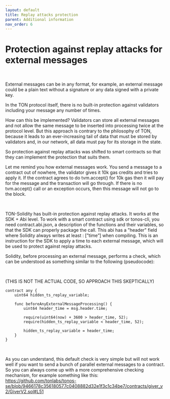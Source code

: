 ```yaml
---
layout: default
title: Replay attacks protection
parent: Additional information
nav_order: 6
---
```


# Protection against replay attacks for external messages

<br />

External messages can be in any format, for example, an external message could be a plain text without a signature or any data signed with a private key.

In the TON protocol itself, there is no built-in protection against validators including your message any number of times.

How can this be implemented? Validators can store all external messages and not allow the same message to be inserted into processing twice at the protocol level. But this approach is contrary to the philosophy of TON, because it leads to an ever-increasing tail of data that must be stored by validators and, in our network, all data must pay for its storage in the state.

So protection against replay attacks was shifted to smart contracts so that they can implement the protection that suits them.

Let me remind you how external messages work. You send a message to a contract out of nowhere, the validator gives it 10k gas credits and tries to apply it. If the contract agrees to do tvm.accept() for 10k gas then it will pay for the message and the transaction will go through. If there is no tvm.accept() call or an exception occurs, then this message will not go to the block.

<br />

TON-Solidity has built-in protection against replay attacks. It works at the SDK + Abi level. To work with a smart contract using sdk or tonos-cli, you need contract.abi.json, a description of the functions and their variables, so that the SDK can properly package the call. This abi has a "header" field where Solidity always writes at least : [”time”] when compiling. This is an instruction for the SDK to apply a time to each external message, which will be used to protect against replay attacks.

Solidity, before processing an external message, performs a check, which can be understood as something similar to the following (pseudocode):

<br />

(THIS IS NOT THE ACTUAL CODE, SO APPROACH THIS SKEPTICALLY)
```solidity
contract any {
    uint64 hidden_ts_replay_variable;
    
    func beforeAnyExternalMessageProcessing() {
        uint64 header_time = msg.header.time;
        
        require(uint64(now) + 3600 > header_time, 52);
        require(hidden_ts_replay_variable < header_time, 52);
        
        hidden_ts_replay_variable = header_time;
    }
}
```

<br />

As you can understand, this default check is very simple but will not work well if you want to send a bunch of parallel external messages to a contract. So you can always come up with a more comprehensive checking mechanism, for example something like this:
https://github.com/tonlabs/tonos-se/blob/9466178c356180577c0408882d32e1f3c1c34be7/contracts/giver_v2/GiverV2.sol#L51

<br />
